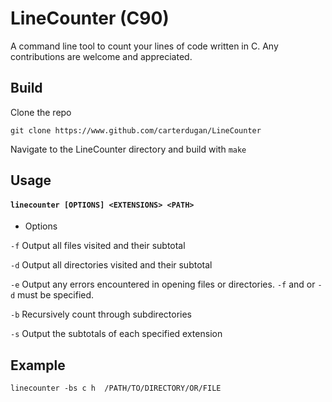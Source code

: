 # LineCounter (C90)
A command line tool to count your lines of code written in C.
Any contributions are welcome and appreciated.

## Build

Clone the repo

`git clone https://www.github.com/carterdugan/LineCounter`

Navigate to the LineCounter directory and build with `make`

## Usage
#### `linecounter [OPTIONS] <EXTENSIONS> <PATH>`

  * Options


  `-f` Output all files visited and their subtotal

  `-d` Output all directories visited and their subtotal

  `-e` Output any errors encountered in opening files or directories. `-f` and or `-d` must be specified.

  `-b` Recursively count through subdirectories

  `-s` Output the subtotals of each specified extension

## Example
`linecounter -bs c h  /PATH/TO/DIRECTORY/OR/FILE`

